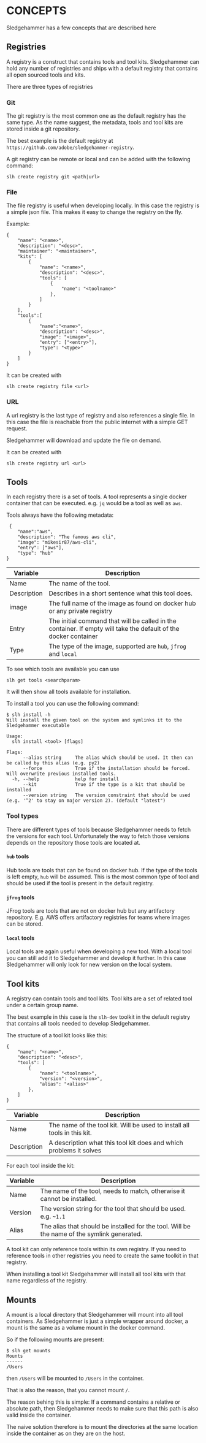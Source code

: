 # CONCEPTS

Sledgehammer has a few concepts that are described here

## Registries

A registry is a construct that contains tools and tool kits.
Sledgehammer can hold any number of registries and ships with a default registry that contains all open sourced tools and kits.

There are three types of registries

### Git

The git registry is the most common one as the default registry has the same type.
As the name suggest, the metadata, tools and tool kits are stored inside a git repository.

The best example is the default registry at `https://github.com/adobe/sledgehammer-registry`.

A git registry can be remote or local and can be added with the following command:

    slh create registry git <path|url>

### File

The file registry is useful when developing locally.
In this case the registry is a simple json file.
This makes it easy to change the registry on the fly.

Example:
```
{
    "name": "<name>",
    "description": "<desc>",
    "maintainer": "<maintainer>",
    "kits": [
        {
            "name": "<name>",
            "description": "<desc>",
            "tools": [
                {
                    "name": "<toolname>"
                },
            ]
        }
    ],
    "tools":[
        {
            "name":"<name>",
            "description": "<desc>",
            "image": "<image>",
            "entry": ["<entry>"],
            "type": "<type>"
        }
    ]
}
```

It can be created with 

    slh create registry file <url>

### URL

A url registry is the last type of registry and also references a single file. In this case the file is reachable from the public internet with a simple GET request.

Sledgehammer will download and update the file on demand.

It can be created with 

    slh create registry url <url>

## Tools

In each registry there is a set of tools.
A tool represents a single docker container that can be executed. e.g. `jq` would be a tool as well as `aws`.

Tools always have the following metadata:

```
 {
    "name":"aws",
    "description": "The famous aws cli",
    "image": "mikesir87/aws-cli",
    "entry": ["aws"],
    "type": "hub"
}
```

| Variable      | Description |
| --------- | ----------- |
| Name|The name of the tool.|
| Description|Describes in a short sentence what this tool does.|
| image |The full name of the image as found on docker hub or any private registry|
| Entry|The initial command that will be called in the container. If empty will take the default of the docker container|
|Type|The type of the image, supported are `hub`, `jfrog` and `local`|

To see which tools are available you can use

    slh get tools <searchparam>

It will then show all tools available for installation.

To install a tool you can use the following command:
```
$ slh install -h
Will install the given tool on the system and symlinks it to the Sledgehammer executable

Usage:
  slh install <tool> [flags]

Flags:
      --alias string     The alias which should be used. It then can be called by this alias (e.g. py2)
      --force            True if the installation should be forced. Will overwrite previous installed tools.
  -h, --help             help for install
      --kit              True if the type is a kit that should be installed
      --version string   The version constraint that should be used (e.g. '^2' to stay on major version 2). (default "latest")
```

### Tool types

There are different types of tools because Sledgehammer needs to fetch the versions for each tool.
Unfortunately the way to fetch those versions depends on the repository those tools are located at.

#### `hub` tools

Hub tools are tools that can be found on docker hub. If the type of the tools is left empty, `hub` will be assumed.
This is the most common type of tool and should be used if the tool is present in the default registry.

#### `jfrog` tools

JFrog tools are tools that are not on docker hub but any artifactory repository. E.g. AWS offers artifactory registries for teams where images can be stored.

#### `local` tools

Local tools are again useful when developing a new tool.
With a local tool you can still add it to Sledgehammer and develop it further.
In this case Sledgehammer will only look for new version on the local system.

## Tool kits

A registry can contain tools and tool kits. Tool kits are a set of related tool under a certain group name.

The best example in this case is the `slh-dev` toolkit in the default registry that contains all tools needed to develop Sledgehammer.

The structure of a tool kit looks like this:
```
{
    "name": "<name>",
    "description": "<desc>",
    "tools": [
        {
            "name": "<toolname>",
            "version": "<version>",
            "alias": "<alias>"
        },
    ]
}
```
| Variable      | Description |
| --------- | ----------- |
|Name|The name of the tool kit. Will be used to install all tools in this kit.|
|Description|A description what this tool kit does and which problems it solves|

For each tool inside the kit:

| Variable      | Description |
| --------- | ----------- |
|Name|The name of the tool, needs to match, otherwise it cannot be installed.|
|Version|The version string for the tool that should be used. e.g. `~1.1`|
|Alias|The alias that should be installed for the tool. Will be the name of the symlink generated.|

A tool kit can only reference tools within its own registry. If you need to reference tools in other registries you need to create the same toolkit in that registry.

When installing a tool kit Sledgehammer will install all tool kits with that name regardless of the registry.

## Mounts

A mount is a local directory that Sledgehammer will mount into all tool containers.
As Sledgehammer is just a simple wrapper around docker, a mount is the same as a volume mount in the docker command.

So if the following mounts are present:

    $ slh get mounts
    Mounts
    ------
    /Users

then `/Users` will be mounted to `/Users` in the container.

That is also the reason, that you cannot mount `/`.

The reason behing this is simple: If a command contains a relative or absolute path, then Sledgehammer needs to make sure that this path is also valid inside the container.

The naive solution therefore is to mount the directories at the same location inside the container as on they are on the host.